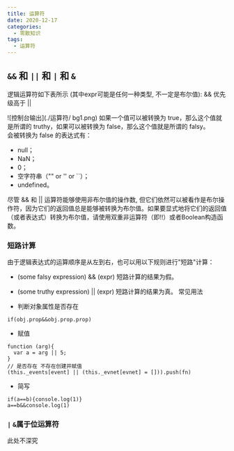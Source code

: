 ```yaml
---
title: 运算符
date: 2020-12-17
categories: 
  - 零散知识
tags: 
  - 运算符
---
```

## `&&` 和 `||` 和 `|` 和 `&`

逻辑运算符如下表所示 (其中expr可能是任何一种类型, 不一定是布尔值):
&& 优先级高于 \|\|  

![控制台输出](./运算符/ bg1.png)
如果一个值可以被转换为 true，那么这个值就是所谓的 truthy，如果可以被转换为 false，那么这个值就是所谓的 falsy。  
会被转换为 false 的表达式有：

- null；
- NaN；
- 0；
- 空字符串（"" or '' or ``）；
- undefined。
  
尽管 && 和 || 运算符能够使用非布尔值的操作数, 但它们依然可以被看作是布尔操作符，因为它们的返回值总是能够被转换为布尔值。如果要显式地将它们的返回值（或者表达式）转换为布尔值，请使用双重非运算符（即!!）或者Boolean构造函数。

### 短路计算

由于逻辑表达式的运算顺序是从左到右，也可以用以下规则进行"短路"计算：

- (some falsy expression) && (expr) 短路计算的结果为假。
- (some truthy expression) || (expr) 短路计算的结果为真。
常见用法

- 判断对象属性是否存在

```
if(obj.prop&&obj.prop.prop)
```

- 赋值

```
function (arg){
  var a = arg || 5;
}
// 是否存在 不存在创建并赋值
(this._events[event] || (this._evnet[evnet] = [])).push(fn)
```

- 简写

```
if(a==b){console.log(1)}
a==b&&console.log(1)
```

### `|` `&`属于位运算符

此处不深究
